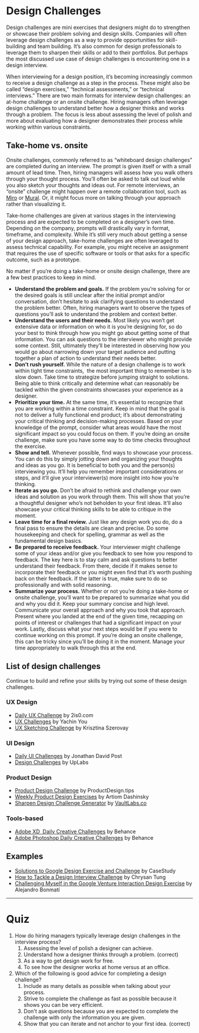 # Design Challenges
Design challenges are mini exercises that designers might do to strengthen or showcase their problem solving and design skills. Companies will often leverage design challenges as a way to provide opportunities for skill-building and team building. It’s also common for design professionals to leverage them to sharpen their skills or add to their portfolios. But perhaps the most discussed use case of design challenges is encountering one in a design interview.

When interviewing for a design position, it’s becoming increasingly common to receive a design challenge as a step in the process. These might also be called “design exercises,” “technical assessments,” or “technical interviews.” There are two main formats for interview design challenges: an at-home challenge or an onsite challenge. Hiring managers often leverage design challenges to understand better how a designer thinks and works through a problem. The focus is less about assessing the level of polish and more about evaluating how a designer demonstrates their process while working within various constraints.
## Take-home vs. onsite
Onsite challenges, commonly referred to as “whiteboard design challenges” are completed during an interview. The prompt is given itself or with a small amount of lead time. Then, hiring managers will assess how you walk others through your thought process. You’ll often be asked to talk out loud while you also sketch your thoughts and ideas out. For remote interviews, an “onsite” challenge might happen over a remote collaboration tool, such as [Miro](https://miro.com/) or [Mural](https://mural.co/). Or, it might focus more on talking through your approach rather than visualizing it.

Take-home challenges are given at various stages in the interviewing process and are expected to be completed on a designer’s own time. Depending on the company, prompts will drastically vary in format, timeframe, and complexity. While it’s still very much about getting a sense of your design approach, take-home challenges are often leveraged to assess technical capability. For example, you might receive an assignment that requires the use of specific software or tools or that asks for a specific outcome, such as a prototype.

No matter if you’re doing a take-home or onsite design challenge, there are a few best practices to keep in mind.
- **Understand the problem and goals.** If the problem you’re solving for or the desired goals is still unclear after the initial prompt and/or conversation, don’t hesitate to ask clarifying questions to understand the problem better. Often, hiring managers want to observe the types of questions you’ll ask to understand the problem and context better.
- **Understand the users and their needs.** Most likely you won’t get extensive data or information on who it is you’re designing for, so do your best to think through how you might go about getting some of that information. You can ask questions to the interviewer who might provide some context. Still, ultimately they’ll be interested in observing how you would go about narrowing down your target audience and putting together a plan of action to understand their needs better.
- **Don’t rush yourself.** While the nature of a design challenge is to work within tight time constraints,  the most important thing to remember is to slow down. Take time to strategize before jumping straight to solutions. Being able to think critically and determine what can reasonably be tackled within the given constraints showcases your experience as a designer.
- **Prioritize your time.** At the same time, it’s essential to recognize that you are working within a time constraint. Keep in mind that the goal is not to deliver a fully functional end product; it’s about demonstrating your critical thinking and decision-making processes. Based on your knowledge of the prompt, consider what areas would have the most significant impact so you could focus on them. If you’re doing an onsite challenge, make sure you have some way to do time checks throughout the exercise.
- **Show and tell.** Whenever possible, find ways to showcase your process. You can do this by simply jotting down and organizing your thoughts and ideas as you go. It is beneficial to both you and the person(s) interviewing you. It’ll help you remember important considerations or steps, and it’ll give your interviewer(s) more insight into how you’re thinking.
- **Iterate as you go.** Don’t be afraid to rethink and challenge your own ideas and solution as you work through them. This will show that you’re a thoughtful designer who’s not beholden to your first ideas. It’ll also showcase your critical thinking skills to be able to critique in the moment.
- **Leave time for a final review.** Just like any design work you do, do a final pass to ensure the details are clean and precise. Do some housekeeping and check for spelling, grammar as well as the fundamental design basics.
- **Be prepared to receive feedback.** Your interviewer might challenge some of your ideas and/or give you feedback to see how you respond to feedback. The key here is to stay calm and ask questions to better understand their feedback. From there, decide if it makes sense to incorporate their feedback or you might even find that it’s worth pushing back on their feedback. If the latter is true, make sure to do so professionally and with solid reasoning. 
- **Summarize your process.** Whether or not you’re doing a take-home or onsite challenge, you’ll want to be prepared to summarize what you did and why you did it. Keep your summary concise and high level. Communicate your overall approach and why you took that approach. Present where you landed at the end of the given time, recapping on points of interest or challenges that had a significant impact on your work. Lastly, discuss what your next steps would be if you were to continue working on this prompt. If you’re doing an onsite challenge, this can be tricky since you’ll be doing it in the moment. Manage your time appropriately to walk through this at the end.

## List of design challenges
Continue to build and refine your skills by trying out some of these design challenges.
### UX Design
- [Daily UX Challenge](https://2is0.com/dailyux/) by 2is0.com
- [UX Challenges](http://www.uxchallenge.co/) by Yachin You
- [UX Sketching Challenge](https://uxdesign.cc/ux-sketching-challenge-100-days-of-visual-library-building-580d5b102df6) by Krisztina Szerovay
### UI Design
- [Daily UI Challenges](https://www.dailyui.co/) by Jonathan David Post
-   [Design Challenges](https://www.uplabs.com/challenges) by UpLabs

### Product Design
- [Product Design Challenge](https://productdesign.tips/challenge#challenge-footer) by ProductDesign.tips 
- [Weekly Product Design Exercises](https://productdesigninterview.com/weekly-ux-product-design-exercise) by Artiom Dashinsky
- [Sharpen Design Challenge Generator](https://sharpen.design/) by [VaultLabs.co](https://vaultlabs.co/)

### Tools-based
- [Adobe XD  Daily Creative Challenges](https://www.behance.net/challenge/xd) by Behance
- [Adobe Photoshop Daily Creative Challenges](https://www.behance.net/challenge/photoshop) by Behance
## Examples
- [Solutions to Google Design Exercise and Challenge](https://www.casestudy.club/journal/google-design-exercise) by CaseStudy 
- [How to Tackle a Design Interview Challenge](https://medium.com/tradecraft-traction/weight-watchers-design-challenge-700a23491910) by Chrysan Tung
- [Challenging Myself in the Google Venture Interaction Design Exercise](https://medium.muz.li/challenging-myself-in-the-google-venture-interaction-design-exercise-61596eba3211) by Alejandro Bonmatí

---
# Quiz
1. How do hiring managers typically leverage design challenges in the interview process? 
	1. Assessing the level of polish a designer can achieve. 
	2. Understand how a designer thinks through a problem. (correct)
	3. As a way to get design work for free. 
	4. To see how the designer works at home versus at an office. 
2. Which of the following is good advice for completing a design challenge? 
	1. Include as many details as possible when talking about your process. 
	2. Strive to complete the challenge as fast as possible because it shows you can be very efficient. 
	3. Don't ask questions because you are expected to complete the challenge with only the information you are given. 
	4. Show that you can iterate and not anchor to your first idea. (correct)